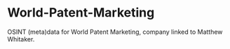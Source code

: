 # World-Patent-Marketing
OSINT (meta)data for World Patent Marketing, company linked to Matthew Whitaker.
